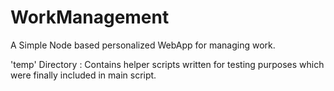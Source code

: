 # WorkManagement

A Simple Node based personalized WebApp for managing work.

'temp' Directory : Contains helper scripts written for testing purposes which were finally included in main script.
